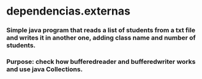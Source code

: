 # dependencias.externas
### Simple java program that reads a list of students from a txt file and writes it in another one, adding class name and number of students. 
### Purpose: check how bufferedreader and bufferedwriter works and use java Collections.
